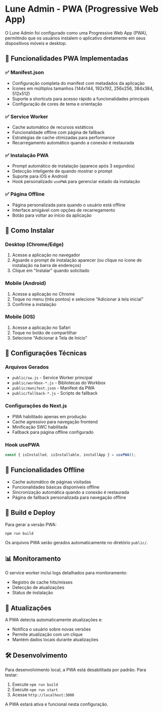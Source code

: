 # Lune Admin - PWA (Progressive Web App)

O Lune Admin foi configurado como uma Progressive Web App (PWA), permitindo que os usuários instalem o aplicativo diretamente em seus dispositivos móveis e desktop.

## 🚀 Funcionalidades PWA Implementadas

### ✅ Manifest.json
- Configuração completa do manifest com metadados da aplicação
- Ícones em múltiplos tamanhos (144x144, 192x192, 256x256, 384x384, 512x512)
- Suporte a shortcuts para acesso rápido a funcionalidades principais
- Configuração de cores de tema e orientação

### ✅ Service Worker
- Cache automático de recursos estáticos
- Funcionalidade offline com página de fallback
- Estratégias de cache otimizadas para performance
- Recarregamento automático quando a conexão é restaurada

### ✅ Instalação PWA
- Prompt automático de instalação (aparece após 3 segundos)
- Detecção inteligente de quando mostrar o prompt
- Suporte para iOS e Android
- Hook personalizado `usePWA` para gerenciar estado da instalação

### ✅ Página Offline
- Página personalizada para quando o usuário está offline
- Interface amigável com opções de recarregamento
- Botão para voltar ao início da aplicação

## 📱 Como Instalar

### Desktop (Chrome/Edge)
1. Acesse a aplicação no navegador
2. Aguarde o prompt de instalação aparecer (ou clique no ícone de instalação na barra de endereços)
3. Clique em "Instalar" quando solicitado

### Mobile (Android)
1. Acesse a aplicação no Chrome
2. Toque no menu (três pontos) e selecione "Adicionar à tela inicial"
3. Confirme a instalação

### Mobile (iOS)
1. Acesse a aplicação no Safari
2. Toque no botão de compartilhar
3. Selecione "Adicionar à Tela de Início"

## 🔧 Configurações Técnicas

### Arquivos Gerados
- `public/sw.js` - Service Worker principal
- `public/workbox-*.js` - Bibliotecas do Workbox
- `public/manifest.json` - Manifest da PWA
- `public/fallback-*.js` - Scripts de fallback

### Configurações do Next.js
- PWA habilitado apenas em produção
- Cache agressivo para navegação frontend
- Minificação SWC habilitada
- Fallback para página offline configurado

### Hook usePWA
```typescript
const { isInstalled, isInstallable, installApp } = usePWA();
```

## 🎯 Funcionalidades Offline

- Cache automático de páginas visitadas
- Funcionalidades básicas disponíveis offline
- Sincronização automática quando a conexão é restaurada
- Página de fallback personalizada para navegação offline

## 🚀 Build e Deploy

Para gerar a versão PWA:

```bash
npm run build
```

Os arquivos PWA serão gerados automaticamente no diretório `public/`.

## 📊 Monitoramento

O service worker inclui logs detalhados para monitoramento:
- Registro de cache hits/misses
- Detecção de atualizações
- Status de instalação

## 🔄 Atualizações

A PWA detecta automaticamente atualizações e:
- Notifica o usuário sobre novas versões
- Permite atualização com um clique
- Mantém dados locais durante atualizações

## 🛠️ Desenvolvimento

Para desenvolvimento local, a PWA está desabilitada por padrão. Para testar:

1. Execute `npm run build`
2. Execute `npm run start`
3. Acesse `http://localhost:3000`

A PWA estará ativa e funcional nesta configuração.
